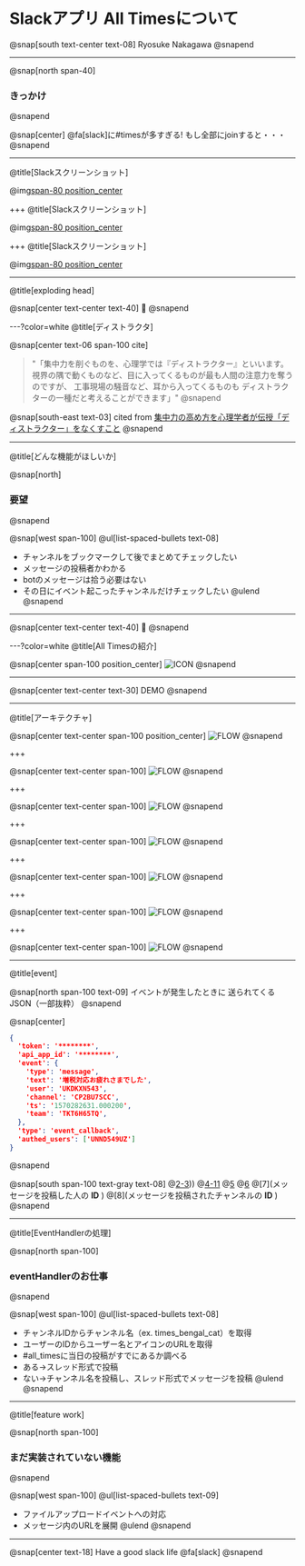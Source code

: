 # Slackアプリ All Timesについて

@snap[south text-center text-08]
Ryosuke Nakagawa
@snapend

---
@snap[north span-40]
### きっかけ
@snapend

@snap[center]
@fa[slack]に#timesが多すぎる!
もし全部にjoinすると・・・
@snapend

---
@title[Slackスクリーンショット]

@img[span-80 position_center](assets/img/slack_home_normal.png)

+++
@title[Slackスクリーンショット]

@img[span-80 position_center](assets/img/slack_home_fruid.png)

+++
@title[Slackスクリーンショット]

@img[span-80 position_center](assets/img/slack_home_fruid_rect.png)


---
@title[exploding head]

@snap[center text-center text-40]
🤯
@snapend

<!-- 6枚目 -->
---?color=white
@title[ディストラクタ]

@snap[center text-06 span-100 cite]
> "「集中力を削ぐものを、心理学では『ディストラクター』といいます。
> 視界の隅で動くものなど、目に入ってくるものが最も人間の注意力を奪うのですが、
> 工事現場の騒音など、耳から入ってくるものも
> ディストラクターの一種だと考えることができます」"
@snapend

@snap[south-east text-03]
cited from [集中力の高め方を心理学者が伝授「ディストラクター」をなくすこと](https://news.livedoor.com/article/detail/10669129/)
@snapend

---
@title[どんな機能がほしいか]

@snap[north]
### 要望
@snapend

@snap[west span-100]
@ul[list-spaced-bullets text-08]
- チャンネルをブックマークして後でまとめてチェックしたい
- メッセージの投稿者かわかる
- botのメッセージは拾う必要はない
- その日にイベント起こったチャンネルだけチェックしたい
@ulend
@snapend

<!-- 7枚目 -->
---

@snap[center text-center text-40]
🤔
@snapend

<!-- 8枚目 -->
---?color=white
@title[All Timesの紹介]

@snap[center span-100 position_center]
![ICON](assets/img/all_times_icon.png)
@snapend

<!-- 9枚目 -->
---

@snap[center text-center text-30]
DEMO
@snapend

<!-- 9枚目 -->
---
@title[アーキテクチャ]

@snap[center text-center span-100 position_center]
![FLOW](assets/img/all_times_usecase.png)
@snapend

<!-- 10枚目 -->
+++

@snap[center text-center span-100]
![FLOW](assets/img/all_times_usecase-1.png)
@snapend

<!-- 11枚目 -->
+++

@snap[center text-center span-100]
![FLOW](assets/img/all_times_usecase-2.png)
@snapend

<!-- 7-3 -->
+++

@snap[center text-center span-100]
![FLOW](assets/img/all_times_usecase-3.png)
@snapend

<!-- 7-4 -->
+++

@snap[center text-center span-100]
![FLOW](assets/img/all_times_usecase-4.png)
@snapend

<!-- 7-5 -->
+++

@snap[center text-center span-100]
![FLOW](assets/img/all_times_usecase-5.png)
@snapend

<!-- 7-6 -->
+++

@snap[center text-center span-100]
![FLOW](assets/img/all_times_usecase-6.png)
@snapend

---
@title[event]

@snap[north span-100 text-09]
イベントが発生したときに
送られてくるJSON（一部抜粋）
@snapend

@snap[center]
```json
{
  'token': '********',
  'api_app_id': '********',
  'event': {
    'type': 'message',
    'text': '増税対応お疲れさまでした',
    'user': 'UKDKXN543',
    'channel': 'CP2BU7SCC',
    'ts': '1570282631.000200',
    'team': 'TKT6H65TQ',
  },
  'type': 'event_callback',
  'authed_users': ['UNND549UZ']
}
```
@snapend

@snap[south span-100 text-gray text-08]
@[2-3](tokenとapi_app_idで正当なリクエストか検証)))
@[4-11](発生したイベントに関する情報)
@[5](発生したイベントのタイプ。これはメッセージが投稿されたとき。)
@[6](投稿されたメッセージ内容)
@[7](メッセージを投稿した人の **ID** )
@[8](メッセージを投稿されたチャンネルの **ID** )
@snapend

---
@title[EventHandlerの処理]

@snap[north span-100]
### eventHandlerのお仕事
@snapend


@snap[west span-100]
@ul[list-spaced-bullets text-08]
- チャンネルIDからチャンネル名（ex. times_bengal_cat）を取得
- ユーザーのIDからユーザー名とアイコンのURLを取得
- #all_timesに当日の投稿がすでにあるか調べる
- ある→スレッド形式で投稿
- ない→チャンネル名を投稿し、スレッド形式でメッセージを投稿
@ulend
@snapend

---

@title[feature work]

@snap[north span-100]
### まだ実装されていない機能
@snapend

@snap[west span-100]
@ul[list-spaced-bullets text-09]
- ファイルアップロードイベントへの対応
- メッセージ内のURLを展開
@ulend
@snapend


<!-- 最後のスライド -->
---

@snap[center text-18]
Have a good slack life @fa[slack]
@snapend
